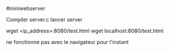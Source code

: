 #miniwebserver


Compiler server.c 
lancer server

wget <ip_address>:8080/test.html
wget localhost:8080/test.html

ne fonctionne pas avec le navigateur pour l'instant
